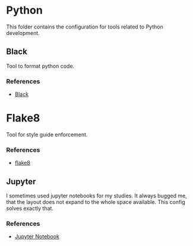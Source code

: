 # Python

This folder contains the configuration for tools related to Python development.

## Black

Tool to format python code.

### References

- [Black](https://github.com/psf/black)

# Flake8

Tool for style guide enforcement.

### References

- [flake8](https://github.com/PyCQA/flake8)

## Jupyter

I sometimes used jupyter notebooks for my studies. It always bugged me, that the
layout does not expand to the whole space available. This config solves exactly
that.

### References

- [Jupyter Notebook](https://jupyter.org/documentation)
